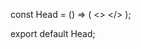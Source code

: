 const Head = () => (
  <>
    <title>Ethiostar America LLC</title>
    <meta name="viewport" content="width=device-width, initial-scale=1" />
    <meta name="description" content="Ethiostar America is a Fremont, California-based translation and localization LLC company. We provide document translation, proofreading, mobile localization, website localization and software localization, interpretation, voiceover, desktop publishing, and more." />
    <meta name="keywords" content="Ethiostar America, african languages, translation, localization, document translation, proofreading, mobile localization, website localization, software localization, interpretation, voiceover, desktop publishing, Fremont, California" />
    <meta name="author" content="Ethiostar America" />
    <meta name="viewport" content="width=device-width, initial-scale=1.0" />
    <meta property="og:title" content="Ethiostar America - Translation and Localization LLC" />
    <meta property="og:description" content="Ethiostar America is a Fremont, California-based translation and localization LLC company. We provide document translation, proofreading, mobile localization, website localization and software localization, interpretation, voiceover, desktop publishing, and more." />
    <meta property="og:image" content="/ethiostar-america-logo.png" />
    <meta property="og:url" content="https://www.ethiostaramerica.com/" />
    <meta property="og:type" content="website" />
    <meta property="og:site_name" content="Ethiostar America" />
    <meta name="twitter:title" content="Ethiostar America - Translation and Localization LLC" />
    <meta name="twitter:description" content="Ethiostar America is a Fremont, California-based translation and localization LLC company. We provide document translation, proofreading, mobile localization, website localization and software localization, interpretation, voiceover, desktop publishing, and more." />
    <meta name="twitter:image" content="/ethiostar-america-logo.png" />
    <meta name="twitter:card" content="summary_large_image" />
    <link rel="icon" href="/favicon.ico" />
  </>
);

export default Head;
